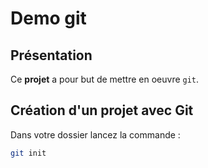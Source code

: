 # Demo git
## Présentation
Ce **projet** a pour but de mettre en oeuvre `git`.

## Création d'un projet avec Git
Dans votre dossier lancez la commande :
```sh
git init
```
